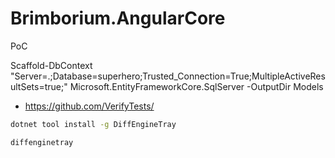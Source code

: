 # Brimborium.AngularCore
PoC


 Scaffold-DbContext "Server=.;Database=superhero;Trusted_Connection=True;MultipleActiveResultSets=true;" Microsoft.EntityFrameworkCore.SqlServer -OutputDir Models


 - https://github.com/VerifyTests/
```cmd
dotnet tool install -g DiffEngineTray

diffenginetray
```